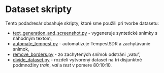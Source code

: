# Dataset skripty
Tento podadresár obsahuje skripty, ktoré sme použili pri tvorbe datasetu:
- [text_generation_and_screenshot.py](dataset_scripts/text_generation_and_screenshot.py) - vygeneruje syntetické snímky s náhodným textom,
- [automate_tempest.py](dataset_scripts/automate_tempest.py) - automatizuje TempestSDR a zachytávanie snímok,
- [remove_borders.py](dataset_scripts/remove_borders.py) - zo zachytených snímok odstráni „vatu“,
- [divide_dataset.py](dataset_scripts/divide_dataset.py) - rozdelí vytvorený dataset na tri disjunktné podmnožiny *train*, *val* a *test* v pomere 80:10:10.
